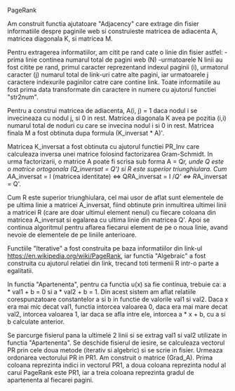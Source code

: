 PageRank
                 
Am construit functia ajutatoare "Adjacency" care extrage din fisier 
informatiile despre paginile web si construieste matricea de adiacenta A, 
matricea diagonala K, si matricea M. 

Pentru extragerea informatiilor, am citit pe rand cate o linie din fisier 
astfel:
-prima linie continea numarul total de pagini web (N) 
-urmatoarele N linii au fost citite pe rand, primul caracter reprezentand 
indexul paginii (i), urmatorul caracter (j) numarul total de link-uri catre 
alte pagini, iar urmatoarele j caractere indexurile paginilor catre care 
contine link.
Toate informatiile au fost prima data transformate din caractere in numere 
cu ajutorul functiei "str2num".

Pentru a construi matricea de adiacenta, A(i, j) = 1 daca nodul i se 
invecineaza cu nodul j, si 0 in rest. Matricea diagonala K avea pe pozitia 
(i,i) numarul total de noduri cu care se invecina nodul i si 0 in rest.
Matricea finala M a fost obtinuta dupa formula (K_inversat * A)'.

Matricea K_inversat a fost obtinuta cu ajutorul functiei PR_Inv care calculeaza
inversa unei matrice folosind factorizarea Gram-Schmidt. In urma factorizarii, 
o matrice A poate fi scrisa sub forma A = Q*r, unde Q este o matrice ortogonala 
(Q_inversat = Q') si R este superior triunghiulara. 
Cum A*A_inversat = I (matricea identitate) <=> Q*R*A_inversat = I /*Q' <=> 
R*A_inversat = Q'.

Cum R este superior triunghiulara, cel mai usor de aflat sunt elementele de 
pe ultima linie a matricei A_inversat, fiind obtinute prin inmultirea ultimei 
linii a matricei R (care are doar ultimul element nenul) cu fiecare coloana 
din matricea A_inversat si egalarea cu ultima linie din matricea Q'. Apoi se 
continua algoritmul pentru aflarea fiecarui element de pe o noua linie, 
avand nevoie de elementele de pe liniile anterioare. 

Functiile "Iterative" a fost construita pe baza informatiilor din link-ul 
https://en.wikipedia.org/wiki/PageRank, iar functia "Algebraic" a fost 
construita cu ajutorul relatiei din link, trecand toti termenii R intr-o parte 
a egalitatii.

In functia "Apartenenta", pentru ca functia u(x) sa fie continua, trebuie ca:
a * val1 + b = 0   si   a * val2 + b = 1. Din acest sistem am aflat relatiile
corespunzatoare constantelor a si b in functie de valorile val1 si val2. 
Daca x era mai mic decat val1, functia intorcea valoarea 0, daca era mai mare 
decat val2, intorcea valoarea 1, iar daca se afla intre ele, intorcea 
a * x + b, cu a si b calculate anterior.

Se parcurge fisierul pana la ultimele 2 linii si se extrag val1 si val2 
utilizate in functia "Apartenenta". Se deschide fisierul de iesire, se
calculeaza vectorul PR prin cele doua metode (iterativ si algebric) si se 
scrie in fisier. Urmeaza ordonarea vectorului PR in PR1. Am construit o 
matrice (Grad_A). Prima coloana reprezinta indici in vectorul PR1, a 
doua coloana reprezinta nodul al carui PageRank este PR1, iar a treia coloana
reprezinta gradul de apartenenta al fiecarei pagini.
